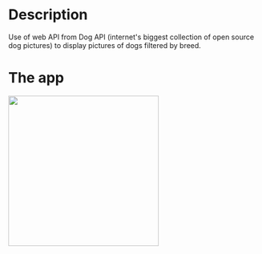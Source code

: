 # Description

Use of web API from Dog API (internet's biggest collection of open source dog pictures) to display pictures of dogs filtered by breed.


# The app

<img src="https://user-images.githubusercontent.com/27686439/156253930-0684f454-765d-4368-b559-e28d5e6b82a7.png" width="300" >
